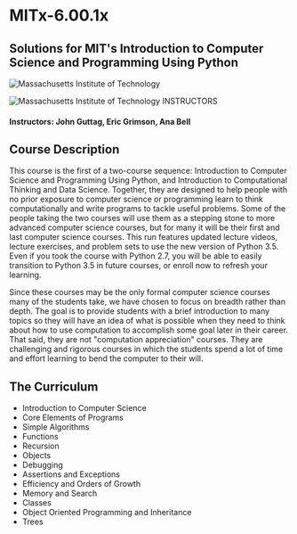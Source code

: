 # MITx-6.00.1x
## Solutions for MIT's Introduction to Computer Science and Programming Using Python
![Massachusetts Institute of Technology](http://i.imgur.com/mUhUlgk.jpg)

![Massachusetts Institute of Technology](http://i.imgur.com/Qktqnu1.png) INSTRUCTORS
#### Instructors: John Guttag, Eric Grimson, Ana Bell

## Course Description

This course is the first of a two-course sequence: Introduction to Computer Science and Programming Using Python, and Introduction to Computational Thinking and Data Science. Together, they are designed to help people with no prior exposure to computer science or programming learn to think computationally and write programs to tackle useful problems. Some of the people taking the two courses will use them as a stepping stone to more advanced computer science courses, but for many it will be their first and last computer science courses. This run features updated lecture videos, lecture exercises, and problem sets to use the new version of Python 3.5. Even if you took the course with Python 2.7, you will be able to easily transition to Python 3.5 in future courses, or enroll now to refresh your learning. 

Since these courses may be the only formal computer science courses many of the students take, we have chosen to focus on breadth rather than depth. The goal is to provide students with a brief introduction to many topics so they will have an idea of what is possible when they need to think about how to use computation to accomplish some goal later in their career. That said, they are not "computation appreciation" courses. They are challenging and rigorous courses in which the students spend a lot of time and effort learning to bend the computer to their will.

## The Curriculum

- Introduction to Computer Science
- Core Elements of Programs
- Simple Algorithms
- Functions
- Recursion
- Objects
- Debugging
- Assertions and Exceptions
- Efficiency and Orders of Growth
- Memory and Search
- Classes
- Object Oriented Programming and Inheritance
- Trees
